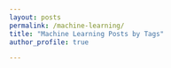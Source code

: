 ```yaml
---
layout: posts
permalink: /machine-learning/
title: "Machine Learning Posts by Tags"
author_profile: true

---
```

